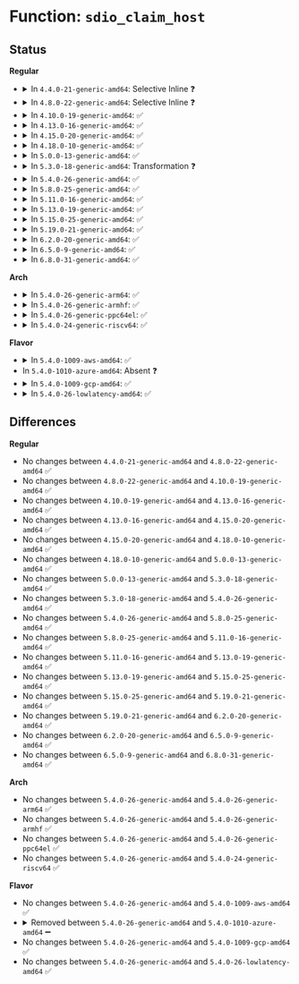 # Function: <code>sdio_claim_host</code>

## Status
<b>Regular</b>
<ul>
<li>
<details>
<summary>In <code>4.4.0-21-generic-amd64</code>: Selective Inline ❓</summary>

```c
void sdio_claim_host(struct sdio_func * func)
```

```json
{
  "name": "sdio_claim_host",
  "collision_type": "Unique Global",
  "inline_type": "Selective",
  "funcs": [
    {
      "addr": 18446744071585972304,
      "name": "sdio_claim_host",
      "external": true,
      "loc": "drivers/mmc/core/sdio_io.c:27",
      "file": "drivers/mmc/core/sdio_io.c",
      "inline": "not declared, inlined",
      "caller_inline": [],
      "caller_func": [
        "drivers/mmc/core/sdio_bus.c:sdio_bus_remove",
        "drivers/mmc/core/sdio_bus.c:sdio_bus_probe"
      ]
    }
  ],
  "symbols": [
    {
      "addr": 18446744071585972304,
      "name": "sdio_claim_host",
      "section": ".text",
      "bind": "STB_GLOBAL",
      "size": 38
    }
  ]
}
```
</details>
</li>
<li>
<details>
<summary>In <code>4.8.0-22-generic-amd64</code>: Selective Inline ❓</summary>

```c
void sdio_claim_host(struct sdio_func * func)
```

```json
{
  "name": "sdio_claim_host",
  "collision_type": "Unique Global",
  "inline_type": "Selective",
  "funcs": [
    {
      "addr": 18446744071586377632,
      "name": "sdio_claim_host",
      "external": true,
      "loc": "drivers/mmc/core/sdio_io.c:27",
      "file": "drivers/mmc/core/sdio_io.c",
      "inline": "not declared, inlined",
      "caller_inline": [],
      "caller_func": [
        "drivers/mmc/core/sdio_bus.c:sdio_bus_remove",
        "drivers/mmc/core/sdio_bus.c:sdio_bus_probe"
      ]
    }
  ],
  "symbols": [
    {
      "addr": 18446744071586377632,
      "name": "sdio_claim_host",
      "section": ".text",
      "bind": "STB_GLOBAL",
      "size": 38
    }
  ]
}
```
</details>
</li>
<li>
<details>
<summary>In <code>4.10.0-19-generic-amd64</code>: ✅</summary>

```c
void sdio_claim_host(struct sdio_func * func)
```

```json
{
  "name": "sdio_claim_host",
  "collision_type": "Unique Global",
  "inline_type": "No",
  "funcs": [
    {
      "addr": 18446744071586583856,
      "name": "sdio_claim_host",
      "external": true,
      "loc": "drivers/mmc/core/sdio_io.c:27",
      "file": "drivers/mmc/core/sdio_io.c",
      "inline": "seen, unknown",
      "caller_inline": [],
      "caller_func": [
        "drivers/mmc/core/sdio_bus.c:sdio_bus_remove",
        "drivers/mmc/core/sdio_bus.c:sdio_bus_probe"
      ]
    }
  ],
  "symbols": [
    {
      "addr": 18446744071586583856,
      "name": "sdio_claim_host",
      "section": ".text",
      "bind": "STB_GLOBAL",
      "size": 48
    }
  ]
}
```
</details>
</li>
<li>
<details>
<summary>In <code>4.13.0-16-generic-amd64</code>: ✅</summary>

```c
void sdio_claim_host(struct sdio_func * func)
```

```json
{
  "name": "sdio_claim_host",
  "collision_type": "Unique Global",
  "inline_type": "No",
  "funcs": [
    {
      "addr": 18446744071586708848,
      "name": "sdio_claim_host",
      "external": true,
      "loc": "drivers/mmc/core/sdio_io.c:29",
      "file": "drivers/mmc/core/sdio_io.c",
      "inline": "seen, unknown",
      "caller_inline": [],
      "caller_func": [
        "drivers/mmc/core/sdio_bus.c:sdio_bus_remove",
        "drivers/mmc/core/sdio_bus.c:sdio_bus_probe"
      ]
    }
  ],
  "symbols": [
    {
      "addr": 18446744071586708848,
      "name": "sdio_claim_host",
      "section": ".text",
      "bind": "STB_GLOBAL",
      "size": 32
    }
  ]
}
```
</details>
</li>
<li>
<details>
<summary>In <code>4.15.0-20-generic-amd64</code>: ✅</summary>

```c
void sdio_claim_host(struct sdio_func * func)
```

```json
{
  "name": "sdio_claim_host",
  "collision_type": "Unique Global",
  "inline_type": "No",
  "funcs": [
    {
      "addr": 18446744071587193632,
      "name": "sdio_claim_host",
      "external": true,
      "loc": "drivers/mmc/core/sdio_io.c:29",
      "file": "drivers/mmc/core/sdio_io.c",
      "inline": "seen, unknown",
      "caller_inline": [],
      "caller_func": [
        "drivers/mmc/core/sdio_bus.c:sdio_bus_remove",
        "drivers/mmc/core/sdio_bus.c:sdio_bus_probe"
      ]
    }
  ],
  "symbols": [
    {
      "addr": 18446744071587193632,
      "name": "sdio_claim_host",
      "section": ".text",
      "bind": "STB_GLOBAL",
      "size": 35
    }
  ]
}
```
</details>
</li>
<li>
<details>
<summary>In <code>4.18.0-10-generic-amd64</code>: ✅</summary>

```c
void sdio_claim_host(struct sdio_func * func)
```

```json
{
  "name": "sdio_claim_host",
  "collision_type": "Unique Global",
  "inline_type": "No",
  "funcs": [
    {
      "addr": 18446744071587493936,
      "name": "sdio_claim_host",
      "external": true,
      "loc": "drivers/mmc/core/sdio_io.c:29",
      "file": "drivers/mmc/core/sdio_io.c",
      "inline": "seen, unknown",
      "caller_inline": [],
      "caller_func": [
        "drivers/mmc/core/sdio_bus.c:sdio_bus_remove",
        "drivers/mmc/core/sdio_bus.c:sdio_bus_probe"
      ]
    }
  ],
  "symbols": [
    {
      "addr": 18446744071587493936,
      "name": "sdio_claim_host",
      "section": ".text",
      "bind": "STB_GLOBAL",
      "size": 35
    }
  ]
}
```
</details>
</li>
<li>
<details>
<summary>In <code>5.0.0-13-generic-amd64</code>: ✅</summary>

```c
void sdio_claim_host(struct sdio_func * func)
```

```json
{
  "name": "sdio_claim_host",
  "collision_type": "Unique Global",
  "inline_type": "No",
  "funcs": [
    {
      "addr": 18446744071587674080,
      "name": "sdio_claim_host",
      "external": true,
      "loc": "drivers/mmc/core/sdio_io.c:29",
      "file": "drivers/mmc/core/sdio_io.c",
      "inline": "seen, unknown",
      "caller_inline": [],
      "caller_func": [
        "drivers/mmc/core/sdio_bus.c:sdio_bus_remove",
        "drivers/mmc/core/sdio_bus.c:sdio_bus_probe"
      ]
    }
  ],
  "symbols": [
    {
      "addr": 18446744071587674080,
      "name": "sdio_claim_host",
      "section": ".text",
      "bind": "STB_GLOBAL",
      "size": 35
    }
  ]
}
```
</details>
</li>
<li>
<details>
<summary>In <code>5.3.0-18-generic-amd64</code>: Transformation ❓</summary>

```c
void sdio_claim_host(struct sdio_func * func)
```

```json
{
  "name": "sdio_claim_host",
  "collision_type": "Unique Global",
  "inline_type": "No",
  "funcs": [
    {
      "addr": 0,
      "name": "sdio_claim_host",
      "external": true,
      "loc": "drivers/mmc/core/sdio_io.c:27",
      "file": "drivers/mmc/core/sdio_io.c",
      "inline": "seen, unknown",
      "caller_inline": [],
      "caller_func": [
        "drivers/mmc/core/sdio_bus.c:sdio_bus_remove",
        "drivers/mmc/core/sdio_bus.c:sdio_bus_probe"
      ]
    }
  ],
  "symbols": [
    {
      "addr": 18446744071587955286,
      "name": "sdio_claim_host.cold",
      "section": ".text",
      "bind": "STB_LOCAL",
      "size": 19
    },
    {
      "addr": 18446744071587952656,
      "name": "sdio_claim_host",
      "section": ".text",
      "bind": "STB_GLOBAL",
      "size": 35
    }
  ]
}
```
</details>
</li>
<li>
<details>
<summary>In <code>5.4.0-26-generic-amd64</code>: ✅</summary>

```c
void sdio_claim_host(struct sdio_func * func)
```

```json
{
  "name": "sdio_claim_host",
  "collision_type": "Unique Global",
  "inline_type": "No",
  "funcs": [
    {
      "addr": 18446744071588158656,
      "name": "sdio_claim_host",
      "external": true,
      "loc": "drivers/mmc/core/sdio_io.c:27",
      "file": "drivers/mmc/core/sdio_io.c",
      "inline": "seen, unknown",
      "caller_inline": [],
      "caller_func": [
        "drivers/mmc/core/sdio_bus.c:sdio_bus_remove",
        "drivers/mmc/core/sdio_bus.c:sdio_bus_probe"
      ]
    }
  ],
  "symbols": [
    {
      "addr": 18446744071588158656,
      "name": "sdio_claim_host",
      "section": ".text",
      "bind": "STB_GLOBAL",
      "size": 34
    }
  ]
}
```
</details>
</li>
<li>
<details>
<summary>In <code>5.8.0-25-generic-amd64</code>: ✅</summary>

```c
void sdio_claim_host(struct sdio_func * func)
```

```json
{
  "name": "sdio_claim_host",
  "collision_type": "Unique Global",
  "inline_type": "No",
  "funcs": [
    {
      "addr": 18446744071589022912,
      "name": "sdio_claim_host",
      "external": true,
      "loc": "drivers/mmc/core/sdio_io.c:27",
      "file": "drivers/mmc/core/sdio_io.c",
      "inline": "seen, unknown",
      "caller_inline": [],
      "caller_func": [
        "drivers/mmc/core/sdio_bus.c:sdio_bus_remove",
        "drivers/mmc/core/sdio_bus.c:sdio_bus_probe"
      ]
    }
  ],
  "symbols": [
    {
      "addr": 18446744071589022912,
      "name": "sdio_claim_host",
      "section": ".text",
      "bind": "STB_GLOBAL",
      "size": 34
    }
  ]
}
```
</details>
</li>
<li>
<details>
<summary>In <code>5.11.0-16-generic-amd64</code>: ✅</summary>

```c
void sdio_claim_host(struct sdio_func * func)
```

```json
{
  "name": "sdio_claim_host",
  "collision_type": "Unique Global",
  "inline_type": "No",
  "funcs": [
    {
      "addr": 18446744071589032560,
      "name": "sdio_claim_host",
      "external": true,
      "loc": "drivers/mmc/core/sdio_io.c:27",
      "file": "drivers/mmc/core/sdio_io.c",
      "inline": "seen, unknown",
      "caller_inline": [],
      "caller_func": [
        "drivers/mmc/core/sdio_bus.c:sdio_bus_remove",
        "drivers/mmc/core/sdio_bus.c:sdio_bus_probe"
      ]
    }
  ],
  "symbols": [
    {
      "addr": 18446744071589032560,
      "name": "sdio_claim_host",
      "section": ".text",
      "bind": "STB_GLOBAL",
      "size": 34
    }
  ]
}
```
</details>
</li>
<li>
<details>
<summary>In <code>5.13.0-19-generic-amd64</code>: ✅</summary>

```c
void sdio_claim_host(struct sdio_func * func)
```

```json
{
  "name": "sdio_claim_host",
  "collision_type": "Unique Global",
  "inline_type": "No",
  "funcs": [
    {
      "addr": 18446744071588919856,
      "name": "sdio_claim_host",
      "external": true,
      "loc": "drivers/mmc/core/sdio_io.c:27",
      "file": "drivers/mmc/core/sdio_io.c",
      "inline": "seen, unknown",
      "caller_inline": [],
      "caller_func": [
        "drivers/mmc/core/sdio_bus.c:sdio_bus_remove",
        "drivers/mmc/core/sdio_bus.c:sdio_bus_probe"
      ]
    }
  ],
  "symbols": [
    {
      "addr": 18446744071588919856,
      "name": "sdio_claim_host",
      "section": ".text",
      "bind": "STB_GLOBAL",
      "size": 34
    }
  ]
}
```
</details>
</li>
<li>
<details>
<summary>In <code>5.15.0-25-generic-amd64</code>: ✅</summary>

```c
void sdio_claim_host(struct sdio_func * func)
```

```json
{
  "name": "sdio_claim_host",
  "collision_type": "Unique Global",
  "inline_type": "No",
  "funcs": [
    {
      "addr": 18446744071589626848,
      "name": "sdio_claim_host",
      "external": true,
      "loc": "drivers/mmc/core/sdio_io.c:27",
      "file": "drivers/mmc/core/sdio_io.c",
      "inline": "seen, unknown",
      "caller_inline": [],
      "caller_func": [
        "drivers/mmc/core/sdio_bus.c:sdio_bus_remove",
        "drivers/mmc/core/sdio_bus.c:sdio_bus_probe"
      ]
    }
  ],
  "symbols": [
    {
      "addr": 18446744071589626848,
      "name": "sdio_claim_host",
      "section": ".text",
      "bind": "STB_GLOBAL",
      "size": 34
    }
  ]
}
```
</details>
</li>
<li>
<details>
<summary>In <code>5.19.0-21-generic-amd64</code>: ✅</summary>

```c
void sdio_claim_host(struct sdio_func * func)
```

```json
{
  "name": "sdio_claim_host",
  "collision_type": "Unique Global",
  "inline_type": "No",
  "funcs": [
    {
      "addr": 18446744071591126112,
      "name": "sdio_claim_host",
      "external": true,
      "loc": "drivers/mmc/core/sdio_io.c:27",
      "file": "drivers/mmc/core/sdio_io.c",
      "inline": "seen, unknown",
      "caller_inline": [],
      "caller_func": [
        "drivers/mmc/core/sdio_bus.c:sdio_bus_remove",
        "drivers/mmc/core/sdio_bus.c:sdio_bus_probe"
      ]
    }
  ],
  "symbols": [
    {
      "addr": 18446744071591126112,
      "name": "sdio_claim_host",
      "section": ".text",
      "bind": "STB_GLOBAL",
      "size": 58
    }
  ]
}
```
</details>
</li>
<li>
<details>
<summary>In <code>6.2.0-20-generic-amd64</code>: ✅</summary>

```c
void sdio_claim_host(struct sdio_func * func)
```

```json
{
  "name": "sdio_claim_host",
  "collision_type": "Unique Global",
  "inline_type": "No",
  "funcs": [
    {
      "addr": 18446744071592849040,
      "name": "sdio_claim_host",
      "external": true,
      "loc": "drivers/mmc/core/sdio_io.c:27",
      "file": "drivers/mmc/core/sdio_io.c",
      "inline": "seen, unknown",
      "caller_inline": [],
      "caller_func": [
        "drivers/mmc/core/sdio_bus.c:sdio_bus_remove",
        "drivers/mmc/core/sdio_bus.c:sdio_bus_probe"
      ]
    }
  ],
  "symbols": [
    {
      "addr": 18446744071592849040,
      "name": "sdio_claim_host",
      "section": ".text",
      "bind": "STB_GLOBAL",
      "size": 58
    }
  ]
}
```
</details>
</li>
<li>
<details>
<summary>In <code>6.5.0-9-generic-amd64</code>: ✅</summary>

```c
void sdio_claim_host(struct sdio_func * func)
```

```json
{
  "name": "sdio_claim_host",
  "collision_type": "Unique Global",
  "inline_type": "No",
  "funcs": [
    {
      "addr": 18446744071593285904,
      "name": "sdio_claim_host",
      "external": true,
      "loc": "drivers/mmc/core/sdio_io.c:27",
      "file": "drivers/mmc/core/sdio_io.c",
      "inline": "seen, unknown",
      "caller_inline": [],
      "caller_func": [
        "drivers/mmc/core/sdio_bus.c:sdio_bus_remove",
        "drivers/mmc/core/sdio_bus.c:sdio_bus_probe"
      ]
    }
  ],
  "symbols": [
    {
      "addr": 18446744071593285904,
      "name": "sdio_claim_host",
      "section": ".text",
      "bind": "STB_GLOBAL",
      "size": 58
    }
  ]
}
```
</details>
</li>
<li>
<details>
<summary>In <code>6.8.0-31-generic-amd64</code>: ✅</summary>

```c
void sdio_claim_host(struct sdio_func * func)
```

```json
{
  "name": "sdio_claim_host",
  "collision_type": "Unique Global",
  "inline_type": "No",
  "funcs": [
    {
      "addr": 18446744071594041936,
      "name": "sdio_claim_host",
      "external": true,
      "loc": "drivers/mmc/core/sdio_io.c:27",
      "file": "drivers/mmc/core/sdio_io.c",
      "inline": "seen, unknown",
      "caller_inline": [],
      "caller_func": [
        "drivers/mmc/core/sdio_bus.c:sdio_bus_remove",
        "drivers/mmc/core/sdio_bus.c:sdio_bus_probe"
      ]
    }
  ],
  "symbols": [
    {
      "addr": 18446744071594041936,
      "name": "sdio_claim_host",
      "section": ".text",
      "bind": "STB_GLOBAL",
      "size": 58
    }
  ]
}
```
</details>
</li>
</ul>
<b>Arch</b>
<ul>
<li>
<details>
<summary>In <code>5.4.0-26-generic-arm64</code>: ✅</summary>

```c
void sdio_claim_host(struct sdio_func * func)
```

```json
{
  "name": "sdio_claim_host",
  "collision_type": "Unique Global",
  "inline_type": "No",
  "funcs": [
    {
      "addr": 18446603336501412512,
      "name": "sdio_claim_host",
      "external": true,
      "loc": "drivers/mmc/core/sdio_io.c:27",
      "file": "drivers/mmc/core/sdio_io.c",
      "inline": "seen, unknown",
      "caller_inline": [],
      "caller_func": [
        "drivers/mmc/core/sdio_bus.c:sdio_bus_remove",
        "drivers/mmc/core/sdio_bus.c:sdio_bus_probe"
      ]
    }
  ],
  "symbols": [
    {
      "addr": 18446603336501412512,
      "name": "sdio_claim_host",
      "section": ".text",
      "bind": "STB_GLOBAL",
      "size": 76
    }
  ]
}
```
</details>
</li>
<li>
<details>
<summary>In <code>5.4.0-26-generic-armhf</code>: ✅</summary>

```c
void sdio_claim_host(struct sdio_func * func)
```

```json
{
  "name": "sdio_claim_host",
  "collision_type": "Unique Global",
  "inline_type": "No",
  "funcs": [
    {
      "addr": 3233900936,
      "name": "sdio_claim_host",
      "external": true,
      "loc": "drivers/mmc/core/sdio_io.c:27",
      "file": "drivers/mmc/core/sdio_io.c",
      "inline": "seen, unknown",
      "caller_inline": [],
      "caller_func": [
        "drivers/mmc/core/sdio_bus.c:sdio_bus_remove",
        "drivers/mmc/core/sdio_bus.c:sdio_bus_probe"
      ]
    }
  ],
  "symbols": [
    {
      "addr": 3233900936,
      "name": "sdio_claim_host",
      "section": ".text",
      "bind": "STB_GLOBAL",
      "size": 76
    }
  ]
}
```
</details>
</li>
<li>
<details>
<summary>In <code>5.4.0-26-generic-ppc64el</code>: ✅</summary>

```c
void sdio_claim_host(struct sdio_func * func)
```

```json
{
  "name": "sdio_claim_host",
  "collision_type": "Unique Global",
  "inline_type": "No",
  "funcs": [
    {
      "addr": 13835058055294980464,
      "name": "sdio_claim_host",
      "external": true,
      "loc": "drivers/mmc/core/sdio_io.c:27",
      "file": "drivers/mmc/core/sdio_io.c",
      "inline": "seen, unknown",
      "caller_inline": [],
      "caller_func": [
        "drivers/mmc/core/sdio_bus.c:sdio_bus_remove",
        "drivers/mmc/core/sdio_bus.c:sdio_bus_probe"
      ]
    }
  ],
  "symbols": [
    {
      "addr": 13835058055294980464,
      "name": "sdio_claim_host",
      "section": ".text",
      "bind": "STB_GLOBAL",
      "size": 88
    }
  ]
}
```
</details>
</li>
<li>
<details>
<summary>In <code>5.4.0-24-generic-riscv64</code>: ✅</summary>

```c
void sdio_claim_host(struct sdio_func * func)
```

```json
{
  "name": "sdio_claim_host",
  "collision_type": "Unique Global",
  "inline_type": "No",
  "funcs": [
    {
      "addr": 18446743936278017998,
      "name": "sdio_claim_host",
      "external": true,
      "loc": "drivers/mmc/core/sdio_io.c:27",
      "file": "drivers/mmc/core/sdio_io.c",
      "inline": "seen, unknown",
      "caller_inline": [],
      "caller_func": [
        "drivers/mmc/core/sdio_bus.c:sdio_bus_remove",
        "drivers/mmc/core/sdio_bus.c:sdio_bus_probe"
      ]
    }
  ],
  "symbols": [
    {
      "addr": 18446743936278017998,
      "name": "sdio_claim_host",
      "section": ".text",
      "bind": "STB_GLOBAL",
      "size": 62
    }
  ]
}
```
</details>
</li>
</ul>
<b>Flavor</b>
<ul>
<li>
<details>
<summary>In <code>5.4.0-1009-aws-amd64</code>: ✅</summary>

```c
void sdio_claim_host(struct sdio_func * func)
```

```json
{
  "name": "sdio_claim_host",
  "collision_type": "Unique Global",
  "inline_type": "No",
  "funcs": [
    {
      "addr": 18446744071587780224,
      "name": "sdio_claim_host",
      "external": true,
      "loc": "drivers/mmc/core/sdio_io.c:27",
      "file": "drivers/mmc/core/sdio_io.c",
      "inline": "seen, unknown",
      "caller_inline": [],
      "caller_func": [
        "drivers/mmc/core/sdio_bus.c:sdio_bus_remove",
        "drivers/mmc/core/sdio_bus.c:sdio_bus_probe"
      ]
    }
  ],
  "symbols": [
    {
      "addr": 18446744071587780224,
      "name": "sdio_claim_host",
      "section": ".text",
      "bind": "STB_GLOBAL",
      "size": 34
    }
  ]
}
```
</details>
</li>
<li>
In <code>5.4.0-1010-azure-amd64</code>: Absent ❓
</li>
<li>
<details>
<summary>In <code>5.4.0-1009-gcp-amd64</code>: ✅</summary>

```c
void sdio_claim_host(struct sdio_func * func)
```

```json
{
  "name": "sdio_claim_host",
  "collision_type": "Unique Global",
  "inline_type": "No",
  "funcs": [
    {
      "addr": 18446744071588113184,
      "name": "sdio_claim_host",
      "external": true,
      "loc": "drivers/mmc/core/sdio_io.c:27",
      "file": "drivers/mmc/core/sdio_io.c",
      "inline": "seen, unknown",
      "caller_inline": [],
      "caller_func": [
        "drivers/mmc/core/sdio_bus.c:sdio_bus_remove",
        "drivers/mmc/core/sdio_bus.c:sdio_bus_probe"
      ]
    }
  ],
  "symbols": [
    {
      "addr": 18446744071588113184,
      "name": "sdio_claim_host",
      "section": ".text",
      "bind": "STB_GLOBAL",
      "size": 34
    }
  ]
}
```
</details>
</li>
<li>
<details>
<summary>In <code>5.4.0-26-lowlatency-amd64</code>: ✅</summary>

```c
void sdio_claim_host(struct sdio_func * func)
```

```json
{
  "name": "sdio_claim_host",
  "collision_type": "Unique Global",
  "inline_type": "No",
  "funcs": [
    {
      "addr": 18446744071588230720,
      "name": "sdio_claim_host",
      "external": true,
      "loc": "drivers/mmc/core/sdio_io.c:27",
      "file": "drivers/mmc/core/sdio_io.c",
      "inline": "seen, unknown",
      "caller_inline": [],
      "caller_func": [
        "drivers/mmc/core/sdio_bus.c:sdio_bus_remove",
        "drivers/mmc/core/sdio_bus.c:sdio_bus_probe"
      ]
    }
  ],
  "symbols": [
    {
      "addr": 18446744071588230720,
      "name": "sdio_claim_host",
      "section": ".text",
      "bind": "STB_GLOBAL",
      "size": 34
    }
  ]
}
```
</details>
</li>
</ul>

## Differences
<b>Regular</b>
<ul>
<li>
No changes between <code>4.4.0-21-generic-amd64</code> and <code>4.8.0-22-generic-amd64</code> ✅
</li>
<li>
No changes between <code>4.8.0-22-generic-amd64</code> and <code>4.10.0-19-generic-amd64</code> ✅
</li>
<li>
No changes between <code>4.10.0-19-generic-amd64</code> and <code>4.13.0-16-generic-amd64</code> ✅
</li>
<li>
No changes between <code>4.13.0-16-generic-amd64</code> and <code>4.15.0-20-generic-amd64</code> ✅
</li>
<li>
No changes between <code>4.15.0-20-generic-amd64</code> and <code>4.18.0-10-generic-amd64</code> ✅
</li>
<li>
No changes between <code>4.18.0-10-generic-amd64</code> and <code>5.0.0-13-generic-amd64</code> ✅
</li>
<li>
No changes between <code>5.0.0-13-generic-amd64</code> and <code>5.3.0-18-generic-amd64</code> ✅
</li>
<li>
No changes between <code>5.3.0-18-generic-amd64</code> and <code>5.4.0-26-generic-amd64</code> ✅
</li>
<li>
No changes between <code>5.4.0-26-generic-amd64</code> and <code>5.8.0-25-generic-amd64</code> ✅
</li>
<li>
No changes between <code>5.8.0-25-generic-amd64</code> and <code>5.11.0-16-generic-amd64</code> ✅
</li>
<li>
No changes between <code>5.11.0-16-generic-amd64</code> and <code>5.13.0-19-generic-amd64</code> ✅
</li>
<li>
No changes between <code>5.13.0-19-generic-amd64</code> and <code>5.15.0-25-generic-amd64</code> ✅
</li>
<li>
No changes between <code>5.15.0-25-generic-amd64</code> and <code>5.19.0-21-generic-amd64</code> ✅
</li>
<li>
No changes between <code>5.19.0-21-generic-amd64</code> and <code>6.2.0-20-generic-amd64</code> ✅
</li>
<li>
No changes between <code>6.2.0-20-generic-amd64</code> and <code>6.5.0-9-generic-amd64</code> ✅
</li>
<li>
No changes between <code>6.5.0-9-generic-amd64</code> and <code>6.8.0-31-generic-amd64</code> ✅
</li>
</ul>
<b>Arch</b>
<ul>
<li>
No changes between <code>5.4.0-26-generic-amd64</code> and <code>5.4.0-26-generic-arm64</code> ✅
</li>
<li>
No changes between <code>5.4.0-26-generic-amd64</code> and <code>5.4.0-26-generic-armhf</code> ✅
</li>
<li>
No changes between <code>5.4.0-26-generic-amd64</code> and <code>5.4.0-26-generic-ppc64el</code> ✅
</li>
<li>
No changes between <code>5.4.0-26-generic-amd64</code> and <code>5.4.0-24-generic-riscv64</code> ✅
</li>
</ul>
<b>Flavor</b>
<ul>
<li>
No changes between <code>5.4.0-26-generic-amd64</code> and <code>5.4.0-1009-aws-amd64</code> ✅
</li>
<li>
<details>
<summary>Removed between <code>5.4.0-26-generic-amd64</code> and <code>5.4.0-1010-azure-amd64</code> ➖</summary>

```c
void sdio_claim_host(struct sdio_func * func)
```
</details>
</li>
<li>
No changes between <code>5.4.0-26-generic-amd64</code> and <code>5.4.0-1009-gcp-amd64</code> ✅
</li>
<li>
No changes between <code>5.4.0-26-generic-amd64</code> and <code>5.4.0-26-lowlatency-amd64</code> ✅
</li>
</ul>
